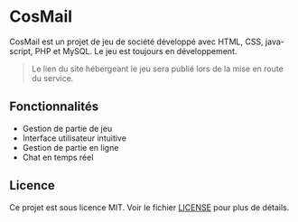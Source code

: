 # CosMail

CosMail est un projet de jeu de société développé avec HTML, CSS, java-script,  PHP et MySQL. Le jeu est toujours en développement.
> Le lien du site hébergeant le jeu sera publié lors de la mise en route du service.

## Fonctionnalités

- Gestion de partie de jeu
- Interface utilisateur intuitive
- Gestion de partie en ligne
- Chat en temps réel


## Licence

Ce projet est sous licence MIT. Voir le fichier [LICENSE](LICENSE) pour plus de détails.
